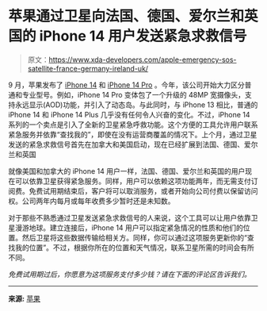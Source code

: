 # 苹果通过卫星向法国、德国、爱尔兰和英国的 iPhone 14 用户发送紧急求救信号

> 原文：<https://www.xda-developers.com/apple-emergency-sos-satellite-france-germany-ireland-uk/>

9 月，苹果发布了 [iPhone 14](http://xda-developers.com/apple-iphone-14) 和 [iPhone 14 Pro](http://xda-developers.com/apple-iphone-14-pro) 。今年，该公司开始大力区分普通和专业型号。例如，iPhone 14 Pro 变体包了一个升级的 48MP 宽摄像头，支持永远显示(AOD)功能，并引入了动态岛。与此同时，与 iPhone 13 相比，普通的 iPhone 14 和 iPhone 14 Plus 几乎没有任何令人兴奋的变化。不过，iPhone 14 系列的一个卖点是引入了全新的卫星紧急呼救功能。这个方便的工具允许用户联系紧急服务并依靠“查找我的”，即使在没有运营商覆盖的情况下。上个月，通过卫星发送的紧急求救信号首先在加拿大和美国启动，现在已经扩展到法国、德国、爱尔兰和英国

就像美国和加拿大的 iPhone 14 用户一样，法国、德国、爱尔兰和英国的用户现在可以依靠卫星获得紧急服务。同样，用户可以依赖这项功能两年，而无需支付订阅费。免费试用期结束后，客户将可以取消服务，或者开始向公司付费以保留访问权。公司两年内每月或每年收费多少暂时还是未知数。

对于那些不熟悉通过卫星发送紧急求救信号的人来说，这个工具可以让用户依靠卫星漫游地球。建立连接后，iPhone 14 用户可以指定紧急情况的性质和他们的位置。然后卫星将这些数据传输给相关方。同样，你可以通过这项服务更新你的“查找我的位置”。不过，根据你所在的位置和天气情况，联系卫星所需的时间会有所不同。

*免费试用期过后，你愿意为这项服务支付多少钱？请在下面的评论区告诉我们。*

* * *

**来源:** [苹果](https://www.apple.com/uk/newsroom/2022/12/emergency-sos-via-satellite-available-in-france-germany-ireland-and-the-uk/)
